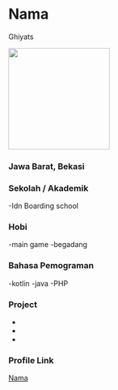 # Nama
Ghiyats

<img src="https://www.google.com/url?sa=i&url=https%3A%2F%2Fwww.clipartmax.com%2Fmiddle%2Fm2i8m2G6A0d3N4N4_stockvader-predicted-cron-for-may-user-profile-icon-png%2F&psig=AOvVaw3Mw3MVj6ibJ2tiPqNDjPdd&ust=1635406156681000&source=images&cd=vfe&ved=0CAsQjRxqFwoTCIDE2OuI6vMCFQAAAAAdAAAAABAD" width="200" height="200" align="center"/>

### Jawa Barat, Bekasi



### Sekolah / Akademik
 -Idn Boarding school

### Hobi

-main game
-begadang

### Bahasa Pemograman

-kotlin
-java
-PHP

### Project

-
-
-

### Profile Link

[Nama](https://github.com/ghiiyaats)
